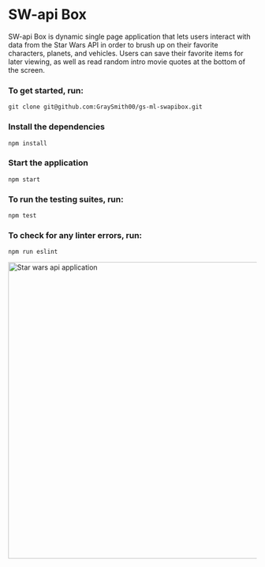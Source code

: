 # SW-api Box

SW-api Box is dynamic single page application that lets users interact with data from the Star Wars API in order to brush up on their favorite characters, planets, and vehicles. Users can save their favorite items for later viewing, as well as read random intro movie quotes at the bottom of the screen.

### To get started, run:

```
git clone git@github.com:GraySmith00/gs-ml-swapibox.git
```

### Install the dependencies

```
npm install
```

### Start the application

```
npm start
```

### To run the testing suites, run:

```
npm test
```

### To check for any linter errors, run:

```
npm run eslint
```

<img src="https://i.imgur.com/NUn9crT.png" width='600px' alt="Star wars api application">
